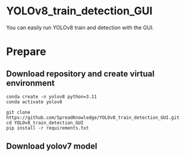 # YOLOv8_train_detection_GUI
You can easily run YOLOv8 train and detection with the GUI.
# Prepare
## Download repository and create virtual environment
```
conda create -n yolov8 python=3.11
conda activate yolov8

git clone https://github.com/SpreadKnowledge/YOLOv8_train_detection_GUI.git
cd YOLOv8_train_detection_GUI
pip install -r requirements.txt
```
## Download yolov7 model
